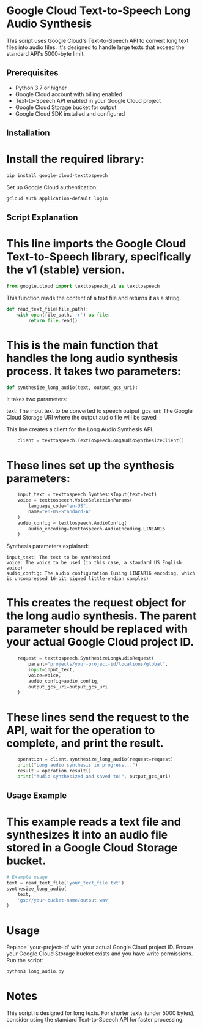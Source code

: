 # Google Cloud Text-to-Speech Long Audio Synthesis

This script uses Google Cloud's Text-to-Speech API to convert long text files into audio files. It's designed to handle large texts that exceed the standard API's 5000-byte limit.

## Prerequisites

- Python 3.7 or higher
- Google Cloud account with billing enabled
- Text-to-Speech API enabled in your Google Cloud project
- Google Cloud Storage bucket for output
- Google Cloud SDK installed and configured

## Installation

# Install the required library:

```bash
pip install google-cloud-texttospeech
```
Set up Google Cloud authentication:
```bash
gcloud auth application-default login
```
## Script Explanation

# This line imports the Google Cloud Text-to-Speech library, specifically the v1 (stable) version.

```python
from google.cloud import texttospeech_v1 as texttospeech
```
This function reads the content of a text file and returns it as a string.

```python
def read_text_file(file_path):
    with open(file_path, 'r') as file:
        return file.read()
```
# This is the main function that handles the long audio synthesis process. It takes two parameters:

```python
def synthesize_long_audio(text, output_gcs_uri):
```
It takes two parameters:

text: The input text to be converted to speech
output_gcs_uri: The Google Cloud Storage URI where the output audio file will be saved

This line creates a client for the Long Audio Synthesis API.

```python
    client = texttospeech.TextToSpeechLongAudioSynthesizeClient()
```
# These lines set up the synthesis parameters:

```python
    input_text = texttospeech.SynthesisInput(text=text)
    voice = texttospeech.VoiceSelectionParams(
        language_code="en-US",
        name="en-US-Standard-A"
    )
    audio_config = texttospeech.AudioConfig(
        audio_encoding=texttospeech.AudioEncoding.LINEAR16
    )
```
Synthesis parameters explained:

```
input_text: The text to be synthesized
voice: The voice to be used (in this case, a standard US English voice)
audio_config: The audio configuration (using LINEAR16 encoding, which is uncompressed 16-bit signed little-endian samples)
```
# This creates the request object for the long audio synthesis. The parent parameter should be replaced with your actual Google Cloud project ID.

```python
    request = texttospeech.SynthesizeLongAudioRequest(
        parent="projects/your-project-id/locations/global",
        input=input_text,
        voice=voice,
        audio_config=audio_config,
        output_gcs_uri=output_gcs_uri
    )
```
# These lines send the request to the API, wait for the operation to complete, and print the result.

```python
    operation = client.synthesize_long_audio(request=request)
    print("Long audio synthesis in progress...")
    result = operation.result()
    print("Audio synthesized and saved to:", output_gcs_uri)
```
## Usage Example

# This example reads a text file and synthesizes it into an audio file stored in a Google Cloud Storage bucket.

```python
# Example usage
text = read_text_file('your_text_file.txt')
synthesize_long_audio(
    text,
    'gs://your-bucket-name/output.wav'
)
```
# Usage

Replace 'your-project-id' with your actual Google Cloud project ID.
Ensure your Google Cloud Storage bucket exists and you have write permissions.
Run the script:
```bash
python3 long_audio.py
```
# Notes
This script is designed for long texts. For shorter texts (under 5000 bytes), consider using the standard Text-to-Speech API for faster processing.
